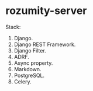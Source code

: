 # rozumity-server
Stack:
1. Django.
2. Django REST Framework.
3. Django Filter.
4. ADRF.
5. Async property.
5. Markdown.
6. PostgreSQL.
7. Celery.

